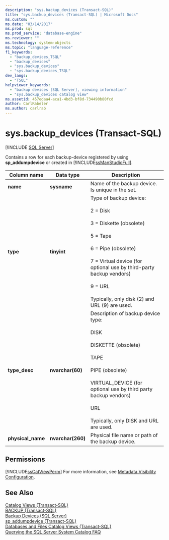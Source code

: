 ```yaml
---
description: "sys.backup_devices (Transact-SQL)"
title: "sys.backup_devices (Transact-SQL) | Microsoft Docs"
ms.custom: ""
ms.date: "03/14/2017"
ms.prod: sql
ms.prod_service: "database-engine"
ms.reviewer: ""
ms.technology: system-objects
ms.topic: "language-reference"
f1_keywords: 
  - "backup_devices_TSQL"
  - "backup_devices"
  - "sys.backup_devices"
  - "sys.backup_devices_TSQL"
dev_langs: 
  - "TSQL"
helpviewer_keywords: 
  - "backup devices [SQL Server], viewing information"
  - "sys.backup_devices catalog view"
ms.assetid: 457edaa4-aca1-4bd3-bf8d-734490b80fcd
author: CarlRabeler
ms.author: carlrab
---
```

# sys.backup_devices (Transact-SQL)
[!INCLUDE [SQL Server](../../includes/applies-to-version/sqlserver.md)]

  Contains a row for each backup-device registered by using **sp_addumpdevice** or created in [!INCLUDE[ssManStudioFull](../../includes/ssmanstudiofull-md.md)].  
  
|Column name|Data type|Description|  
|-----------------|---------------|-----------------|  
|**name**|**sysname**|Name of the backup device. Is unique in the set.|  
|**type**|**tinyint**|Type of backup device:<br /><br /> 2 = Disk<br /><br /> 3 = Diskette (obsolete)<br /><br /> 5 = Tape<br /><br /> 6 = Pipe (obsolete)<br /><br /> 7 = Virtual device (for optional use by third-party backup vendors)<br /><br /> 9 = URL<br /><br />Typically, only disk (2) and URL (9) are used.|  
|**type_desc**|**nvarchar(60)**|Description of backup device type:<br /><br /> DISK<br /><br /> DISKETTE (obsolete)<br /><br /> TAPE<br /><br /> PIPE (obsolete)<br /><br /> VIRTUAL_DEVICE (for optional use by third party backup vendors)<br /><br /> URL <br /><br /> Typically, only DISK and URL are used.|  
|**physical_name**|**nvarchar(260)**|Physical file name or path of the backup device.|  
  
## Permissions  
 [!INCLUDE[ssCatViewPerm](../../includes/sscatviewperm-md.md)] For more information, see [Metadata Visibility Configuration](../../relational-databases/security/metadata-visibility-configuration.md).  
  
## See Also  
 [Catalog Views &#40;Transact-SQL&#41;](../../relational-databases/system-catalog-views/catalog-views-transact-sql.md)   
 [BACKUP &#40;Transact-SQL&#41;](../../t-sql/statements/backup-transact-sql.md)   
 [Backup Devices &#40;SQL Server&#41;](../../relational-databases/backup-restore/backup-devices-sql-server.md)   
 [sp_addumpdevice &#40;Transact-SQL&#41;](../../relational-databases/system-stored-procedures/sp-addumpdevice-transact-sql.md)   
 [Databases and Files Catalog Views &#40;Transact-SQL&#41;](../../relational-databases/system-catalog-views/databases-and-files-catalog-views-transact-sql.md)   
 [Querying the SQL Server System Catalog FAQ](../../relational-databases/system-catalog-views/querying-the-sql-server-system-catalog-faq.md)  
  
  
